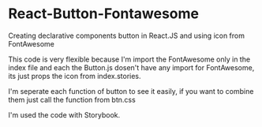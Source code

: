 # React-Button-Fontawesome
Creating declarative components button in React.JS and using icon from FontAwesome

This code is very flexible because I'm import the FontAwesome only in the index file and each the Button.js dosen't have any import for FontAwesome, its just props the icon from index.stories.

I'm seperate each function of button to see it easily, if you want to combine them just call the function from btn.css

I'm used the code with Storybook.


